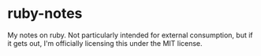 ruby-notes
===

My notes on ruby. Not particularly intended for external consumption, but if it gets out, I'm officially licensing this under the MIT license.